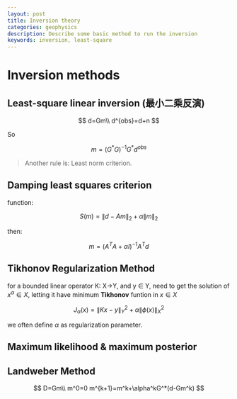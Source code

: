 ```yaml
---
layout: post
title: Inversion theory
categories: geophysics
description: Describe some basic method to run the inversion
keywords: inversion, least-square
---
```


# Inversion methods

## Least-square linear inversion (最小二乘反演)

$$
d=Gm\\
d^{obs}=d+n
$$

So

$$
m=(G^*G)^{-1}G^*d^{obs}
$$

> Another rule is: Least norm criterion.

## Damping least squares criterion

function: 

$$
S(m) = \|d-Am\|_2+\alpha\|m\|_2
$$

then: 

$$
m=(A^TA+\alpha I)^{-1}A^Td
$$

## Tikhonov Regularization Method
for a bounded linear operator K: X->Y, and y $\in$ Y, need to get the solution of $x^\alpha\in X$, letting it have minimum **Tikhonov** funtion in $x\in X$

$$
J_\alpha(x)=\|Kx-y\|_Y^2+\alpha\|\phi(x)\|_X^2
$$

we often define $\alpha$ as regularization parameter.

## Maximum likelihood & maximum posterior

## Landweber Method
$$
D=Gm\\
m^0=0
m^{k+1}=m^k+\alpha^kG^*(d-Gm^k)
$$

